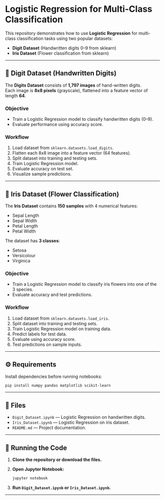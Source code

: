 # Logistic Regression for Multi-Class Classification

This repository demonstrates how to use **Logistic Regression** for multi-class classification tasks using two popular datasets:

- **Digit Dataset** (Handwritten digits 0–9 from sklearn)
- **Iris Dataset** (Flower classification from sklearn)

---

## 📘 Digit Dataset (Handwritten Digits)

The **Digits Dataset** consists of **1,797 images** of hand-written digits.  
Each image is **8x8 pixels** (grayscale), flattened into a feature vector of length **64**.

### Objective

- Train a Logistic Regression model to classify handwritten digits (0–9).
- Evaluate performance using accuracy score.

### Workflow

1. Load dataset from `sklearn.datasets.load_digits`.
2. Flatten each 8x8 image into a feature vector (64 features).
3. Split dataset into training and testing sets.
4. Train Logistic Regression model.
5. Evaluate accuracy on test set.
6. Visualize sample predictions.

---

## 🌸 Iris Dataset (Flower Classification)

The **Iris Dataset** contains **150 samples** with 4 numerical features:

- Sepal Length
- Sepal Width
- Petal Length
- Petal Width

The dataset has **3 classes**:

- Setosa
- Versicolour
- Virginica

### Objective

- Train a Logistic Regression model to classify iris flowers into one of the 3 species.
- Evaluate accuracy and test predictions.

### Workflow

1. Load dataset from `sklearn.datasets.load_iris`.
2. Split dataset into training and testing sets.
3. Train Logistic Regression model on training data.
4. Predict labels for test data.
5. Evaluate using accuracy score.
6. Test predictions on sample inputs.

---

## ⚙️ Requirements

Install dependencies before running notebooks:

```bash
pip install numpy pandas matplotlib scikit-learn
```

---

## 📂 Files

- `Digit_Dataset.ipynb` — Logistic Regression on handwritten digits.
- `Iris_Dataset.ipynb` — Logistic Regression on iris dataset.
- `README.md` — Project documentation.

---

## 🚀 Running the Code

1. **Clone the repository or download the files.**
2. **Open Jupyter Notebook:**

    ```bash
    jupyter notebook
    ```

3. **Run `Digit_Dataset.ipynb` or `Iris_Dataset.ipynb`.**

---